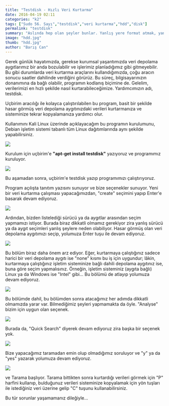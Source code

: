 ```yaml
---
title: "Testdisk - Hızlı Veri Kurtarma"
date: 2016-04-19 02:11
categories: "k2"
tags: ["Sudo 56. Sayı","testdisk","veri kurtarma","hdd","disk"]
permalink: "testdisk"
summary: "Aslında hep olan şeyler bunlar. Yanlış yere format atmak, yanlış diski silmek, birden fazla dosya silerken silinmemesi gereken şeyleri de silmek. GNU/Linux altında son kullanıcıya en yakın araçlardan biri olan testdisk ile verilerinizi hızlıca kurtarabilmeniz mümkün."
image: "hdd.jpg"
thumb: "hdd.jpg"
author: "Barış Can"
---
```





Gerek günlük hayatımızda, gerekse kurumsal yaşantımızda veri depolama aygıtlarımız bir anda bozulabilir ve işlerimiz planladığımız gibi gitmeyebilir. Bu gibi durumlarda veri kurtarma araçlarını kullandığımızda, çoğu aracın sonucu saatler dahilinde verdiğini görürüz. Bu süreç, bilgisayarınızın donanımına da bağlı olabilir, programın kodlanış biçimine de. Gelelim, verilerimizi en hızlı şekilde nasıl kurtarabileceğimize. Yardımcımızın adı, testdisk.

Uçbirim aracılığı ile kolayca çalıştırılabilen bu program, basit bir şekilde hasar görmüş veri depolama aygıtınızdaki verileri kurtarmanıza ve sisteminize tekrar kopyalamanıza yardımcı olur.

Kullanımını Kali Linux üzerinde açıklayacağım bu programın kurulumunu, Debian işletim sistemi tabanlı tüm Linux dağıtımlarında aynı şekilde yapabilirsiniz.


![](images/post/testdisk/1.png)

Kurulum için uçbirim'e **"apt-get install testdisk"** yazıyoruz ve programımız kuruluyor.

![](images/post/testdisk/2.png)

Bu aşamadan sonra, uçbirim'e testdisk yazıp programımızı çalıştırıyoruz.

Program açılışta tanıtım yazısını sunuyor ve bize seçenekler sunuyor. Yeni bir veri kurtarma çalışması yapacağımızdan, "create" seçimini yapıp Enter'e basarak devam ediyoruz.

![](images/post/testdisk/3.png)

Ardından, bizden listelediği sürücü ya da aygıtlar arasından seçim yapmamızı istiyor. Burada biraz dikkatli olmamız gerekiyor zira yanlış sürücü ya da aygıt seçimleri yanlış şeylere neden olabiliyor. Hasar görmüş olan veri depolama aygıtımızı seçip, yolumuza Enter tuşu ile devam ediyoruz.

![](images/post/testdisk/4.png)

Bu bölüm biraz daha önem arz ediyor. Eğer, kurtarmaya çalıştığınız sadece harici bir veri depolama aygıtı ise "none" kısmı bu iş için uygundur; lâkin, kurtarmaya çalıştığınız işletim sisteminize bağlı dahili depolama aygıtınız ise, buna göre seçim yapmalısınız. Örneğin, işletim sisteminiz (aygıta bağlı) Linux ya da Windows ise "Intel" gibi...
Bu bölümü de atlayıp yolumuza devam ediyoruz.

![](images/post/testdisk/5.png)

Bu bölümde dahil, bu bölümden sonra atacağımız her adımda dikkatli olmamızda yarar var. Bilmediğimiz şeyleri yapmamakta da öyle. "Analyse" bizim için uygun olan seçenek.

![](images/post/testdisk/6.PNG)

Burada da, "Quick Search" diyerek devam ediyoruz zira başka bir seçenek yok.

![](images/post/testdisk/7.PNG)

Bize yapacağımız taramadan emin olup olmadığımız soruluyor ve "y" ya da "yes" yazarak yolumuza devam ediyoruz.

![](images/post/testdisk/8.PNG)

ve Tarama başlıyor. Tarama bittikten sonra kurtardığı verileri görmek için "P" harfini kullanıp, bulduğunuz verileri sisteminize kopyalamak için yön tuşları ile istediğiniz veri üzerine gelip "C" tuşunu kullanabilirsiniz.

Bu tür sorunlar yaşamamanız dileğiyle...

